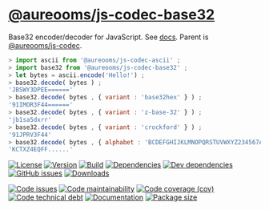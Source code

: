 [@aureooms/js-codec-base32](https://aureooms.github.io/js-codec-base32)
==

Base32 encoder/decoder for JavaScript.
See [docs](https://aureooms.github.io/js-codec-base32/index.html).
Parent is [@aureooms/js-codec](https://github.com/aureooms/js-codec).

```js
> import ascii from '@aureooms/js-codec-ascii' ;
> import base32 from '@aureooms/js-codec-base32' ;
> let bytes = ascii.encode('Hello!') ;
> base32.decode( bytes ) ;
'JBSWY3DPEE======'
> base32.decode( bytes , { variant : 'base32hex' } ) ;
'91IMOR3F44======'
> base32.decode( bytes , { variant : 'z-base-32' } ) ;
'jb1sa5dxrr'
> base32.decode( bytes , { variant : 'crockford' } ) ;
'91JPRV3F44'
> base32.decode( bytes , { alphabet : 'BCDEFGHIJKLMNOPQRSTUVWXYZ234567A' , padding : '.' } ) ;
'KCTXZ4EQFF......'
```

[![License](https://img.shields.io/github/license/aureooms/js-codec-base32.svg)](https://raw.githubusercontent.com/aureooms/js-codec-base32/master/LICENSE)
[![Version](https://img.shields.io/npm/v/@aureooms/js-codec-base32.svg)](https://www.npmjs.org/package/@aureooms/js-codec-base32)
[![Build](https://img.shields.io/travis/aureooms/js-codec-base32/master.svg)](https://travis-ci.org/aureooms/js-codec-base32/branches)
[![Dependencies](https://img.shields.io/david/aureooms/js-codec-base32.svg)](https://david-dm.org/aureooms/js-codec-base32)
[![Dev dependencies](https://img.shields.io/david/dev/aureooms/js-codec-base32.svg)](https://david-dm.org/aureooms/js-codec-base32?type=dev)
[![GitHub issues](https://img.shields.io/github/issues/aureooms/js-codec-base32.svg)](https://github.com/aureooms/js-codec-base32/issues)
[![Downloads](https://img.shields.io/npm/dm/@aureooms/js-codec-base32.svg)](https://www.npmjs.org/package/@aureooms/js-codec-base32)

[![Code issues](https://img.shields.io/codeclimate/issues/aureooms/js-codec-base32.svg)](https://codeclimate.com/github/aureooms/js-codec-base32/issues)
[![Code maintainability](https://img.shields.io/codeclimate/maintainability/aureooms/js-codec-base32.svg)](https://codeclimate.com/github/aureooms/js-codec-base32/trends/churn)
[![Code coverage (cov)](https://img.shields.io/codecov/c/gh/aureooms/js-codec-base32/master.svg)](https://codecov.io/gh/aureooms/js-codec-base32)
[![Code technical debt](https://img.shields.io/codeclimate/tech-debt/aureooms/js-codec-base32.svg)](https://codeclimate.com/github/aureooms/js-codec-base32/trends/technical_debt)
[![Documentation](https://aureooms.github.io/js-codec-base32/badge.svg)](https://aureooms.github.io/js-codec-base32/source.html)
[![Package size](https://img.shields.io/bundlephobia/minzip/@aureooms/js-codec-base32)](https://bundlephobia.com/result?p=@aureooms/js-codec-base32)
